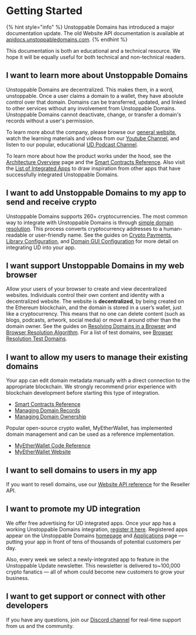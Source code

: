 # Getting Started

{% hint style="info" %}
Unstoppable Domains has introduced a major documentation update. The old Website API documentation is available at [apidocs.unstoppabledomains.com](https://apidocs.unstoppabledomains.com/).
{% endhint %}

This documentation is both an educational and a technical resource. We hope it will be equally useful for both technical and non-technical readers.

## I want to learn more about Unstoppable Domains
Unstoppable Domains are decentralized. This makes them, in a word, unstoppable. Once a user claims a domain to a wallet, they have absolute control over that domain. Domains can be transferred, updated, and linked to other services without any involvement from Unstoppable Domains. Unstoppable Domains cannot deactivate, change, or transfer a domain's records without a user's permission.

To learn more about the company, please browse our [general website](https://unstoppabledomains.com), watch the learning materials and videos from our [Youtube Channel](https://www.youtube.com/c/UnstoppableDomains/videos), and listen to our popular, educational [UD Podcast Channel](https://open.spotify.com/show/2ZlyOpkkprGKS5KODk1PSS).

To learn more about how the product works under the hood, see the [Architecture Overview](domain-registry-essentials/architecture-overview.md) page and the [Smart Contracts Reference](domain-registry-essentials/cns-smart-contracts.md). Also visit the [List of Integrated Apps](https://unstoppabledomains.com/apps) to draw inspiration from other apps that have successfully integrated Unstoppable Domains.

## I want to add Unstoppable Domains to my app to send and receive crypto
Unstoppable Domains supports 260+ cryptocurrencies. The most common way to integrate with Unstoppable Domains is through [simple domain resolution](domain-registry-essentials/resolving-domain-records.md). This process converts cryptocurrency addresses to a human-readable or user-friendly name. See the guides on [Crypto Payments](integrations/crypto-payments.md), [Library Configuration](integrations/library-configuration.md), and [Domain GUI Configuration](integrations/domains-configuration.md) for more detail on integrating UD into your app.

## I want support Unstoppable Domains in my web browser
Allow your users of your browser to create and view decentralized websites. Individuals control their own content and identity with a decentralized website. The website is **decentralized**, by being created on the Ethereum blockchain, and the domain is stored in a user’s wallet, just like a cryptocurrency. This means that no one can delete content (such as blogs, podcasts, artwork, social media) or move it around other than the domain owner. See the guides on [Resolving Domains in a Browser](browser-resolution/resolving-domains-in-a-browser.md) and [Browser Resolution Algorithm](browser-reolution/browser-resolution-algorithm.md). For a list of test domains, see [Browser Resolution Test Domains](browser-resolution/test-domains.md).

## I want to allow my users to manage their existing domains
Your app can edit domain metadata manually with a direct connection to the appropriate blockchain. We strongly recommend prior experience with blockchain development before starting this type of integration.
- [Smart Contracts Reference](domain-registry-essentials/cns-smart-contracts.md)
- [Managing Domain Records](managing-domains/managing-domain-records.md)
- [Managing Domain Ownership](managing-domains/managing-domain-ownership.md)

Popular open-source crypto wallet, MyEtherWallet, has implemented domain management and can be used as a reference implementation.
- [MyEtherWallet Code Reference](https://github.com/MyEtherWallet/MyEtherWallet/tree/master/src/dapps/Unstoppable)    
- [MyEtherWallet Website](https://www.myetherwallet.com)

## I want to sell domains to users in my app
If you want to resell domains, use our [Website API reference](https://apidocs.unstoppabledomains.com/) for the Reseller API.

## I want to promote my UD integration
We offer free advertising for UD integrated apps. Once your app has a working Unstoppable Domains integration, [register it here](https://unstoppabledomains.com/app-submission). Registered apps appear on the Unstoppable Domains [homepage](https://unstoppabledomains.com/) and [Applications](https://unstoppabledomains.com/apps) page — putting your app in front of tens of thousands of potential customers per day.

Also, every week we select a newly-integrated app to feature in the Unstoppable Update newsletter. This newsletter is delivered to~100,000 crypto fanatics — all of whom could become new customers to grow your business.

## I want to get support or connect with other developers
If you have any questions, join our [Discord channel](https://discord.gg/b6ZVxSZ9Hn) for real-time support from us and the community.
